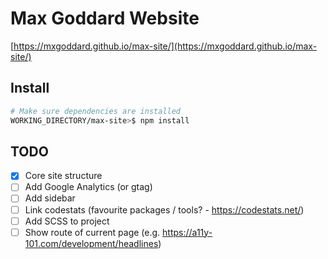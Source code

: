 # Max Goddard Website

[https://mxgoddard.github.io/max-site/](https://mxgoddard.github.io/max-site/)

## Install

``` bash
# Make sure dependencies are installed
WORKING_DIRECTORY/max-site>$ npm install
```

## TODO

- [x] Core site structure
- [ ] Add Google Analytics (or gtag)
- [ ] Add sidebar
- [ ] Link codestats (favourite packages / tools? - https://codestats.net/)
- [ ] Add SCSS to project
- [ ] Show route of current page (e.g. https://a11y-101.com/development/headlines)